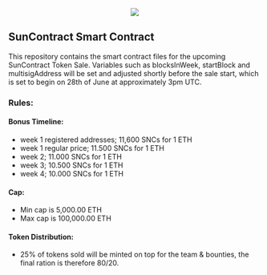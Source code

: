 <p align="center">
<img src="https://i.imgur.com/W7dAPBP.jpg">
</p>

## SunContract Smart Contract
This repository contains the smart contract files for the upcoming SunContract Token Sale. Variables such as blocksInWeek, startBlock and multisigAddress will be set and adjusted shortly before the sale start, which is set to begin on 28th of June at approximately 3pm UTC.

### Rules:

#### Bonus Timeline:
* week 1 registered addresses; 11,600 SNCs for 1 ETH
* week 1 regular price; 11.500 SNCs for 1 ETH
* week 2; 11.000 SNCs for 1 ETH
* week 3; 10.500 SNCs for 1 ETH
* week 4; 10.000 SNCs for 1 ETH

#### Cap:
* Min cap is 5,000.00 ETH
* Max cap is 100,000.00 ETH

#### Token Distribution:
* 25% of tokens sold will be minted on top for the team & bounties, the final ration is therefore 80/20.
